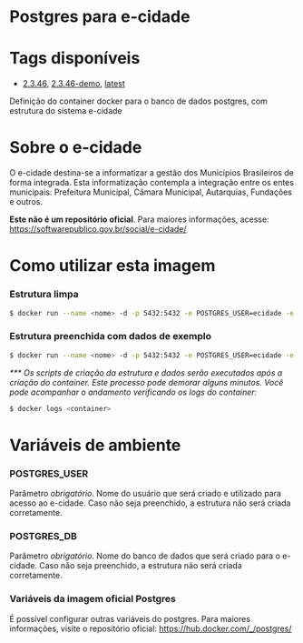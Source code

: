 # Postgres para e-cidade

# Tags disponíveis
- [2.3.46], [2.3.46-demo], [latest]

Definição do container docker para o banco de dados postgres, com estrutura do sistema e-cidade

# Sobre o e-cidade
O e-cidade destina-se a informatizar a gestão dos Municípios Brasileiros de forma integrada. Esta informatização contempla a integração entre os entes municipais: Prefeitura Municipal, Câmara Municipal, Autarquias, Fundações e outros.

**Este não é um repositório oficial**. Para maiores informações, acesse: https://softwarepublico.gov.br/social/e-cidade/

# Como utilizar esta imagem

### Estrutura limpa
```sh
$ docker run --name <nome> -d -p 5432:5432 -e POSTGRES_USER=ecidade -e POSTGRES_DB=e-cidade edsondewes/postgres-ecidade
```

### Estrutura preenchida com dados de exemplo
```sh
$ docker run --name <nome> -d -p 5432:5432 -e POSTGRES_USER=ecidade -e POSTGRES_DB=e-cidade edsondewes/postgres-ecidade:2.3.46-demo
```

_*** Os scripts de criação da estrutura e dados serão executados após a criação do container. Este processo pode demorar alguns minutos. Você pode acompanhar o andamento verificando os logs do container:_

```sh
$ docker logs <container>
```

# Variáveis de ambiente

### POSTGRES_USER
Parâmetro *obrigatório*. Nome do usuário que será criado e utilizado para acesso ao e-cidade. Caso não seja preenchido, a estrutura não será criada corretamente.

### POSTGRES_DB
Parâmetro *obrigatório*. Nome do banco de dados que será criado para o e-cidade. Caso não seja preenchido, a estrutura não será criada corretamente.

### Variáveis da imagem oficial Postgres
É possível configurar outras variáveis do postgres. Para maiores informações, visite o repositório oficial: https://hub.docker.com/_/postgres/

[2.3.46]: <https://github.com/edsondewes/docker-postgres-ecidade/blob/master/Dockerfile>
[2.3.46-demo]: <https://github.com/edsondewes/docker-postgres-ecidade/blob/2.3.46-demo/Dockerfile>
[latest]: <https://github.com/edsondewes/docker-postgres-ecidade/blob/master/Dockerfile>